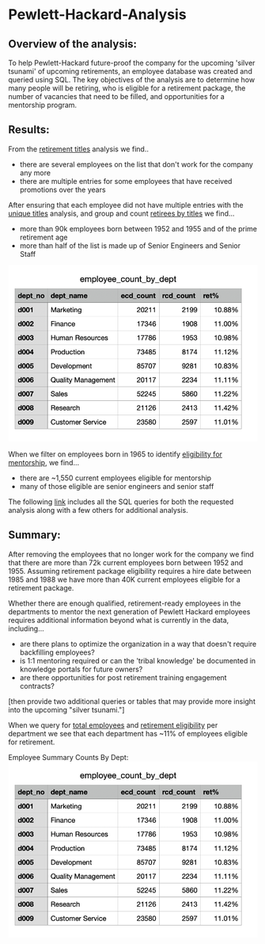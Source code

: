 # Pewlett-Hackard-Analysis


## Overview of the analysis: 

To help Pewlett-Hackard future-proof the company for the upcoming 'silver tsunami' of upcoming retirements, an employee database was created and queried using SQL.  The key objectives of the analysis are to determine how many people will be retiring, who is eligible for a retirement package, the number of vacancies that need to be filled, and opportunities for a mentorship program.


## Results: 

From the [retirement titles](https://github.com/Christopheremorgan/Pewlett-Hackard-Analysis/blob/main/Data/retirement_titles.csv) analysis we find..
* there are several employees on the list that don't work for the company any more
* there are multiple entries for some employees that have received promotions over the years 

After ensuring that each employee did not have multiple entries with the [unique titles](https://github.com/Christopheremorgan/Pewlett-Hackard-Analysis/blob/main/Data/unique_titles.csv) analysis, and group and count [retirees by titles](https://github.com/Christopheremorgan/Pewlett-Hackard-Analysis/blob/main/Data/retiring_titles.csv) we find...
* more than 90k employees born between 1952 and 1955 and of the prime retirement age
* more than half of the list is made up of Senior Engineers and Senior Staff

![image_name](https://github.com/Christopheremorgan/Pewlett-Hackard-Analysis/blob/main/Data/emp_counts_by_dept.png)

When we filter on employees born in 1965 to identify [eligibility for mentorship](https://github.com/Christopheremorgan/Pewlett-Hackard-Analysis/blob/main/Data/mentorship_eligibility.csv), we find...
* there are ~1,550 current employees eligible for mentorship 
* many of those eligible are senior engineers and senior staff

The following [link](https://github.com/Christopheremorgan/Pewlett-Hackard-Analysis/blob/main/Queries/Employee_Database_challenge.sql) includes all the SQL queries for both the requested analysis along with a few others for additional analysis.


## Summary: 
After removing the employees that no longer work for the company we find that there are more than 72k current employees born between 1952 and 1955.  Assuming retirement package eligibility requires a hire date between 1985 and 1988 we have more than 40K current employees eligible for a retirement package.

Whether there are enough qualified, retirement-ready employees in the departments to mentor the next generation of Pewlett Hackard employees requires additional information beyond what is currently in the data, including...
* are there plans to optimize the organization in a way that doesn't require backfilling employees?
* is 1:1 mentoring required or can the 'tribal knowledge' be documented in knowledge portals for future owners?
* are there opportunities for post retirement training engagement contracts?

[then provide two additional queries or tables that may provide more insight into the upcoming "silver tsunami."]

When we query for [total employees](https://github.com/Christopheremorgan/Pewlett-Hackard-Analysis/blob/0a59f23ca5f09eacc24c3b7767ad6475086ec9a1/Data/employee_count_by_dept.csv) and [retirement eligibility](https://github.com/Christopheremorgan/Pewlett-Hackard-Analysis/blob/0a59f23ca5f09eacc24c3b7767ad6475086ec9a1/Data/retirement_count_by_dept.csv) per department we see that each department has ~11% of employees eligible for retirement.

Employee Summary Counts By Dept: ![image_name](https://github.com/Christopheremorgan/Pewlett-Hackard-Analysis/blob/main/Data/emp_counts_by_dept.png)

